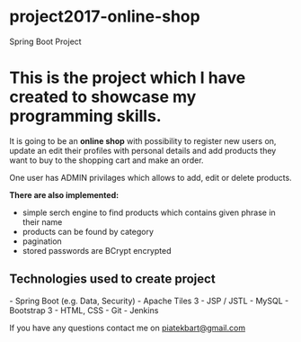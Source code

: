 # project2017-online-shop
Spring Boot Project

<h1>This is the project which I have created to showcase my programming skills.</h1>
It is going to be an <strong>online shop</strong> with possibility to register new users on, 
update an edit their profiles with personal details and add products they want to buy
to the shopping cart and make an order.

One user has ADMIN privilages which allows to add, edit or delete products.

<strong>There are also implemented:</strong>
- simple serch engine to find products which contains given
  phrase in their name
- products can be found by category
- pagination
- stored passwords are BCrypt encrypted

<h2>Technologies used to create project</h2>
- Spring Boot (e.g. Data, Security)
- Apache Tiles 3
- JSP / JSTL
- MySQL
- Bootstrap 3
- HTML, CSS
- Git
- Jenkins


If you have any questions contact me on piatekbart@gmail.com
